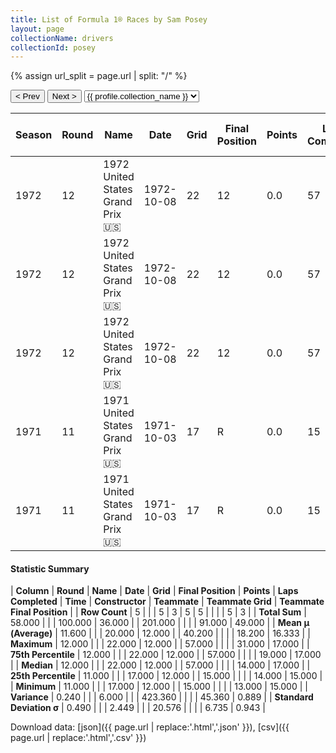```yaml
---
title: List of Formula 1® Races by Sam Posey
layout: page
collectionName: drivers
collectionId: posey
---
```


{% assign url_split = page.url | split: "/" %}
<div id="collection-navigation">
<button onclick="selector.options[selector.selectedIndex-1].value && (window.location = selector.options[selector.selectedIndex-1].value);">&lt; Prev</button>
<button onclick="selector.options[selector.selectedIndex+1].value && (window.location = selector.options[selector.selectedIndex+1].value);">Next &gt;</button>
<select id="selector" onchange="this.options[this.selectedIndex].value && (window.location = this.options[this.selectedIndex].value);">
  {% for collectionId in site.data[page.collectionName].refs %}
    {% if collectionId == page.collectionId %}
      {% assign selected = "selected" %}
    {% else %}
      {% assign selected = "" %}
    {% endif %}
    {% assign profile = site.data[page.collectionName][collectionId].profile %}
    <option value="/f1/{{ page.collectionName }}/{{ collectionId }}/{{ url_split[4] }}" {{ selected }}>{{ profile.collection_name }}</option>
  {% endfor %}
</select>
</div>

| Season | Round | Name | Date | Grid | Final Position | Points | Laps Completed | Time | Constructor | Teammate | Teammate Grid | Teammate Final Position |
|--|--|--|--|--|--|--|--|--|--|--|--|--|
| 1972 | 12 | 1972 United States Grand Prix 🇺🇸 | 1972-10-08 | 22 | 12 | 0.0 | 57 |   | Surtees 🇬🇧 | [Mike Hailwood 🇬🇧](/f1/drivers/hailwood) | 14 | 17 |
| 1972 | 12 | 1972 United States Grand Prix 🇺🇸 | 1972-10-08 | 22 | 12 | 0.0 | 57 |   | Surtees 🇬🇧 | [Andrea de Adamich 🇮🇹](/f1/drivers/adamich) | 19 | R |
| 1972 | 12 | 1972 United States Grand Prix 🇺🇸 | 1972-10-08 | 22 | 12 | 0.0 | 57 |   | Surtees 🇬🇧 | [Tim Schenken 🇦🇺](/f1/drivers/schenken) | 31 | R |
| 1971 | 11 | 1971 United States Grand Prix 🇺🇸 | 1971-10-03 | 17 | R | 0.0 | 15 |   | Surtees 🇬🇧 | [Mike Hailwood 🇬🇧](/f1/drivers/hailwood) | 14 | 15 |
| 1971 | 11 | 1971 United States Grand Prix 🇺🇸 | 1971-10-03 | 17 | R | 0.0 | 15 |   | Surtees 🇬🇧 | [John Surtees 🇬🇧](/f1/drivers/surtees) | 13 | 17 |

#### Statistic Summary

| **Column** | **Round** | **Name** | **Date** | **Grid** | **Final Position** | **Points** | **Laps Completed** | **Time** | **Constructor** | **Teammate** | **Teammate Grid** | **Teammate Final Position** |
| **Row Count** | 5 |  |  | 5 | 3 | 5 | 5 |  |  |  | 5 | 3 |
| **Total Sum** | 58.000 |  |  | 100.000 | 36.000 |  | 201.000 |  |  |  | 91.000 | 49.000 |
| **Mean μ (Average)** | 11.600 |  |  | 20.000 | 12.000 |  | 40.200 |  |  |  | 18.200 | 16.333 |
| **Maximum** | 12.000 |  |  | 22.000 | 12.000 |  | 57.000 |  |  |  | 31.000 | 17.000 |
| **75th Percentile** | 12.000 |  |  | 22.000 | 12.000 |  | 57.000 |  |  |  | 19.000 | 17.000 |
| **Median** | 12.000 |  |  | 22.000 | 12.000 |  | 57.000 |  |  |  | 14.000 | 17.000 |
| **25th Percentile** | 11.000 |  |  | 17.000 | 12.000 |  | 15.000 |  |  |  | 14.000 | 15.000 |
| **Minimum** | 11.000 |  |  | 17.000 | 12.000 |  | 15.000 |  |  |  | 13.000 | 15.000 |
| **Variance** | 0.240 |  |  | 6.000 |  |  | 423.360 |  |  |  | 45.360 | 0.889 |
| **Standard Deviation σ** | 0.490 |  |  | 2.449 |  |  | 20.576 |  |  |  | 6.735 | 0.943 |

Download data: [json]({{ page.url | replace:'.html','.json' }}), [csv]({{ page.url | replace:'.html','.csv' }})
